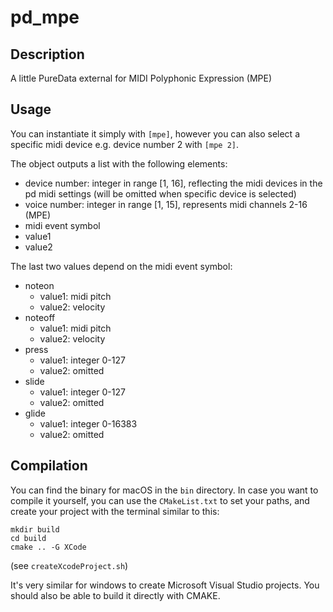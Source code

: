 # pd_mpe
## Description
A little PureData external for MIDI Polyphonic Expression (MPE)

## Usage
You can instantiate it simply with `[mpe]`, however you can also select a specific midi device e.g. device number 2 with `[mpe 2]`.

The object outputs a list with the following elements:

- device number: integer in range [1, 16], reflecting the midi devices in the pd midi settings (will be omitted when specific device is selected)
- voice number: integer in range [1, 15], represents midi channels 2-16 (MPE)
- midi event symbol
- value1
- value2

The last two values depend on the midi event symbol:
- noteon
  - value1: midi pitch
  - value2: velocity
- noteoff
  - value1: midi pitch
  - value2: velocity
- press
  - value1: integer 0-127
  - value2: omitted
- slide
  - value1: integer 0-127
  - value2: omitted
- glide
  - value1: integer 0-16383
  - value2: omitted
  
## Compilation
You can find the binary for macOS in the `bin` directory.
In case you want to compile it yourself, you can use the `CMakeList.txt` to set your paths, and create your project with the terminal similar to this:

```
mkdir build
cd build
cmake .. -G XCode
```

(see `createXcodeProject.sh`)

It's very similar for windows to create Microsoft Visual Studio projects. You should also be able to build it directly with CMAKE.
